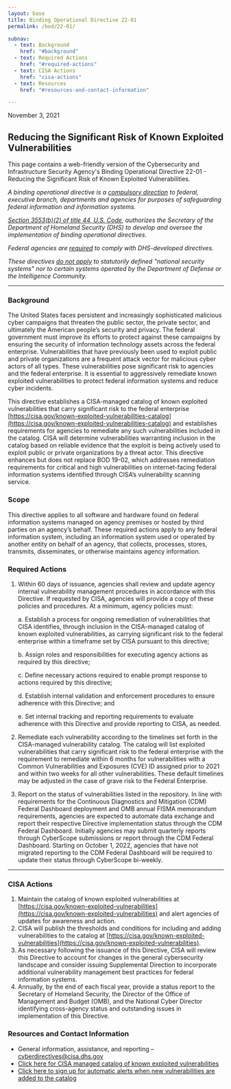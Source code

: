 ```yaml
---
layout: base
title: Binding Operational Directive 22-01
permalink: /bod/22-01/

subnav:
  - text: Background
    href: "#background"
  - text: Required Actions
    href: "#required-actions"
  - text: CISA Actions
    href: "cisa-actions"
  - text: Resources
    href: "#resources-and-contact-information"

---
```

November 3, 2021
## Reducing the Significant Risk of Known Exploited Vulnerabilities

This page contains a web-friendly version of the Cybersecurity and Infrastructure Security Agency's Binding Operational Directive 22-01 - Reducing the Significant Risk of Known Exploited Vulnerabilities.

*A binding operational directive is a [compulsory direction](https://uscode.house.gov/view.xhtml?req=(title:44%20section:3552%20edition:prelim)%20OR%20(granuleid:USC-prelim-title44-section3552)&f=treesort&edition=prelim&num=0&jumpTo=true) to federal, executive branch, departments and agencies for purposes of safeguarding federal information and information systems.*

*[Section 3553(b)(2) of title 44, U.S. Code](https://uscode.house.gov/view.xhtml?hl=false&edition=prelim&req=granuleid%3AUSC-prelim-title44-section3553&f=treesort&num=0&saved=%7CKHRpdGxlOjQ0IHNlY3Rpb246MzU1MiBlZGl0aW9uOnByZWxpbSkgT1IgKGdyYW51bGVpZDpVU0MtcHJlbGltLXRpdGxlNDQtc2VjdGlvbjM1NTIp%7CdHJlZXNvcnQ%3D%7C%7C0%7Cfalse%7Cprelim), authorizes the Secretary of the Department of Homeland Security (DHS) to develop and oversee the implementation of binding operational directives.*

*Federal agencies are [required](https://uscode.house.gov/view.xhtml?req=(title:44%20section:3554%20edition:prelim)%20OR%20(granuleid:USC-prelim-title44-section3554)&f=treesort&edition=prelim&num=0&jumpTo=true) to comply with DHS-developed directives.*

*These directives [do not apply](https://uscode.house.gov/view.xhtml?req=(title:44%20section:3553%20edition:prelim)%20OR%20(granuleid:USC-prelim-title44-section3553)&f=treesort&edition=prelim&num=0&jumpTo=true) to statutorily defined "national security systems" nor to certain systems operated by the Department of Defense or the Intelligence Community.*
- - -

### Background
The United States faces persistent and increasingly sophisticated malicious cyber campaigns that threaten the public sector, the private sector, and ultimately the American people’s security and privacy. The federal government must improve its efforts to protect against these campaigns by ensuring the security of information technology assets across the federal enterprise. Vulnerabilities that have previously been used to exploit public and private organizations are a frequent attack vector for malicious cyber actors of all types. These vulnerabilities pose significant risk to agencies and the federal enterprise. It is essential to aggressively remediate known exploited vulnerabilities to protect federal information systems and reduce cyber incidents. 

This directive establishes a CISA-managed catalog of known exploited vulnerabilities that carry significant risk to the federal enterprise [https://cisa.gov/known-exploited-vulnerabilities-catalog](https://cisa.gov/known-exploited-vulnerabilities-catalog) and establishes requirements for agencies to remediate any such vulnerabilities included in the catalog. CISA will determine vulnerabilities warranting inclusion in the catalog based on reliable evidence that the exploit is being actively used to exploit public or private organizations by a threat actor. This directive enhances but does not replace BOD 19-02, which addresses remediation requirements for critical and high vulnerabilities on internet-facing federal information systems identified through CISA’s vulnerability scanning service. 

### Scope
This directive applies to all software and hardware found on federal information systems managed on agency premises or hosted by third parties on an agency’s behalf. These required actions apply to any federal information system, including an information system used or operated by another entity on behalf of an agency, that collects, processes, stores, transmits, disseminates, or otherwise maintains agency information.

### Required Actions
1.  Within 60 days of issuance, agencies shall review and update agency internal vulnerability management procedures in accordance with this Directive. If requested by CISA, agencies will provide a copy of these policies and procedures. At a minimum, agency policies must:
    
    a.  Establish a process for ongoing remediation of vulnerabilities that CISA identifies, through inclusion in the CISA-managed catalog of known exploited vulnerabilities, as carrying significant risk to the federal enterprise within a timeframe set by CISA pursuant to this directive;
    
    b. Assign roles and responsibilities for executing agency actions as required by this directive;
    
    c. Define necessary actions required to enable prompt response to actions required by this directive;
    
    d. Establish internal validation and enforcement procedures to ensure adherence with this Directive; and
    
    e. Set internal tracking and reporting requirements to evaluate adherence with this Directive and provide reporting to CISA, as needed.

2.	Remediate each vulnerability according to the timelines set forth in the CISA-managed vulnerability catalog. The catalog will list exploited vulnerabilities that carry significant risk to the federal enterprise with the requirement to remediate within 6 months for vulnerabilities with a Common Vulnerabilities and Exposures (CVE) ID assigned prior to 2021 and within two weeks for all other vulnerabilities. These default timelines may be adjusted in the case of grave risk to the Federal Enterprise.

3.	Report on the status of vulnerabilities listed in the repository. In line with requirements for the Continuous Diagnostics and Mitigation (CDM) Federal Dashboard deployment and OMB annual FISMA memorandum requirements, agencies are expected to automate data exchange and report their respective Directive implementation status through the CDM Federal Dashboard. Initially agencies may submit quarterly reports through CyberScope submissions or report through the CDM Federal Dashboard. Starting on October 1, 2022, agencies that have not migrated reporting to the CDM Federal Dashboard will be required to update their status through CyberScope bi-weekly. 


- - -
### CISA Actions
1.	Maintain the catalog of known exploited vulnerabilities at [https://cisa.gov/known-exploited-vulnerabilities](https://cisa.gov/known-exploited-vulnerabilities) and alert agencies of updates for awareness and action. 
2.	CISA will publish the thresholds and conditions for including and adding vulnerabilities to the catalog at [https://cisa.gov/known-exploited-vulnerabilities](https://cisa.gov/known-exploited-vulnerabilities).
3.	As necessary following the issuance of this Directive, CISA will review this Directive to account for changes in the general cybersecurity landscape and consider issuing Supplemental Direction to incorporate additional vulnerability management best practices for federal information systems. 
4.	Annually, by the end of each fiscal year, provide a status report to the Secretary of Homeland Security, the Director of the Office of Management and Budget (OMB), and the National Cyber Director identifying cross-agency status and outstanding issues in implementation of this Directive. 

### Resources and Contact Information

-  General information, assistance, and reporting – <cyberdirectives@cisa.dhs.gov>
-  [Click here for CISA managed catalog of known exploited vulnerabilities](https://cisa.gov/known-exploited-vulnerabilities-catalog) 
-  [Click here to sign up for automatic alerts when new vulnerabilities are added to the catalog](https://cisa.gov/known-exploited-vulnerabilities)
